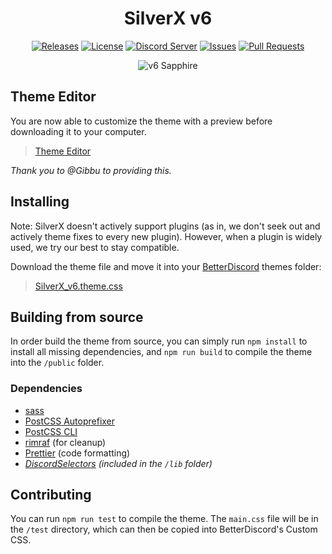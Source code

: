 [release-badge]: https://img.shields.io/github/v/release/SilverX/SilverX-v6?include_prereleases&style=flat-square
[release-link]: https://github.com/SilverX/SilverX-v6/releases
[license-badge]: https://img.shields.io/github/license/SilverX/SilverX-v6?style=flat-square
[license-link]: https://github.com/SilverX/SilverX-v6/blob/master/LICENSE
[discord-badge]: https://discord.com/api/guilds/212324635356692500/widget.png?style=shield
[discord-link]: https://SilverX.gitlab.io/join
[issues-badge]: https://img.shields.io/github/issues/SilverX/SilverX-v6?style=flat-square
[issues-link]: https://github.com/SilverX/SilverX-v6/issues
[prs-badge]: https://img.shields.io/github/issues-pr/SilverX/SilverX-v6?style=flat-square
[prs-link]: https://github.com/SilverX/SilverX-v6/pulls

<div align="center">

# SilverX v6

[![Releases][release-badge]][release-link]
[![License][license-badge]][license-link]
[![Discord Server][discord-badge]][discord-link]
[![Issues][issues-badge]][issues-link]
[![Pull Requests][prs-badge]][prs-link]

![v6 Sapphire](https://github.com/SilverX/SilverX-v6/raw/master/screenshots/6-stable.4.7.9.png)

</div>

## Theme Editor

You are now able to customize the theme with a preview before downloading it to your computer.

> [Theme Editor](https://bdeditor.dev/theme/SilverX)

_Thank you to @Gibbu to providing this._

## Installing

Note: SilverX doesn't actively support plugins (as in, we don't seek out and actively theme fixes to every new plugin). However, when a plugin is widely used, we try our best to stay compatible. 

Download the theme file and move it into your [BetterDiscord](https://betterdiscord.app) themes folder:

> [SilverX_v6.theme.css](https://SilverX.gitlab.io/download/v6/latest)

## Building from source

In order build the theme from source, you can simply run `npm install` to install all missing dependencies, and `npm run build` to compile the theme into the `/public` folder.

### Dependencies

- [sass](https://www.npmjs.com/package/sass)
- [PostCSS Autoprefixer](https://www.npmjs.com/package/autoprefixer)
- [PostCSS CLI](https://www.npmjs.com/package/postcss-cli)
- [rimraf](https://www.npmjs.com/package/rimraf) (for cleanup)
- [Prettier](https://www.npmjs.com/package/prettier) (code formatting)
- _[DiscordSelectors](https://github.com/Zerthox/DiscordSelectors) (included in the `/lib` folder)_

## Contributing

You can run `npm run test` to compile the theme.
The `main.css` file will be in the `/test` directory, which can then be copied into BetterDiscord's Custom CSS.
